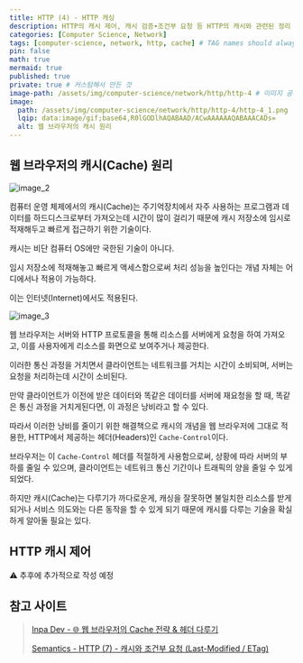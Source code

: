 ```yaml
---
title: HTTP (4) - HTTP 캐싱
description: HTTP의 캐시 제어, 캐시 검증∙조건부 요청 등 HTTP의 캐시와 관련된 정리
categories: [Computer Science, Network]
tags: [computer-science, network, http, cache] # TAG names should always be lowercase
pin: false
math: true
mermaid: true
published: true
private: true # 커스텀해서 만든 것
image-path: /assets/img/computer-science/network/http/http-4 # 이미지 공통 경로 변수
image:
  path: /assets/img/computer-science/network/http/http-4/http-4_1.png
  lqip: data:image/gif;base64,R0lGODlhAQABAAD/ACwAAAAAAQABAAACADs=
  alt: 웹 브라우저의 캐시 원리
---
```


## 웹 브라우저의 캐시(Cache) 원리

![image_2][image_2]

컴퓨터 운영 체제에서의 캐시(Cache)는 주기억장치에서 자주 사용하는 프로그램과 데이터를 하드디스크로부터 가져오는데 시간이 많이 걸리기 때문에 캐시 저장소에 임시로 적재해두고 빠르게 접근하기 위한 기술이다.

캐시는 비단 컴퓨터 OS에만 국한된 기술이 아니다.

임시 저장소에 적재해놓고 빠르게 액세스함으로써 처리 성능을 높인다는 개념 자체는 어디에서나 적용이 가능하다.

이는 인터넷(Internet)에서도 적용된다.

![image_3][image_3]

웹 브라우저는 서버와 HTTP 프로토콜을 통해 리소스를 서버에게 요청을 하여 가져오고, 이를 사용자에게 리소스를 화면으로 보여주거나 제공한다.

이러한 통신 과정을 거치면서 클라이언트는 네트워크를 거치는 시간이 소비되며, 서버는 요청을 처리하는데 시간이 소비된다.

만약 클라이언트가 이전에 받은 데이터와 똑같은 데이터를 서버에 재요청을 할 때, 똑같은 통신 과정을 거치게된다면, 이 과정은 낭비라고 할 수 있다.

따라서 이러한 낭비를 줄이기 위한 해결책으로 캐시의 개념을 웹 브라우저에 그대로 적용한, HTTP에서 제공하는 헤더(Headers)인 `Cache-Control`이다.

브라우저는 이 `Cache-Control` 헤더를 적절하게 사용함으로써, 상황에 따라 서버의 부하를 줄일 수 있으며, 클라이언트는 네트워크 통신 기간이나 트래픽의 양을 줄일 수 있게 되었다.

하지만 캐시(Cache)는 다루기가 까다로운게, 캐싱을 잘못하면 불일치한 리소스를 받게 되거나 서비스 의도와는 다른 동작을 할 수 있게 되기 때문에 캐시를 다루는 기술을 확실하게 알아둘 필요는 있다.

## HTTP 캐시 제어

⚠️ 추후에 추가적으로 작성 예정

## 참고 사이트

> [Inpa Dev - 🌐 웹 브라우저의 Cache 전략 & 헤더 다루기][ref_site_1]
>
> [Semantics - HTTP (7) - 캐시와 조건부 요청 (Last-Modified / ETag)][ref_site_2]

<!-- 이미지 -->

[image_1]: {{page.image-path}}/http-4_1.png
[image_2]: {{page.image-path}}/http-4_2.png
[image_3]: {{page.image-path}}/http-4_3.png
[image_4]: {{page.image-path}}/http-4_4.png
[image_5]: {{page.image-path}}/http-4_5.png
[image_6]: {{page.image-path}}/http-4_6.png
[image_7]: {{page.image-path}}/http-4_7.png
[image_8]: {{page.image-path}}/http-4_8.png
[image_9]: {{page.image-path}}/http-4_9.png
[image_10]: {{page.image-path}}/http-4_10.png
[image_11]: {{page.image-path}}/http-4_11.png
[image_12]: {{page.image-path}}/http-4_12.png
[image_13]: {{page.image-path}}/http-4_13.png
[image_14]: {{page.image-path}}/http-4_14.png
[image_15]: {{page.image-path}}/http-4_15.png
[image_16]: {{page.image-path}}/http-4_16.png
[image_17]: {{page.image-path}}/http-4_17.png
[image_18]: {{page.image-path}}/http-4_18.png
[image_19]: {{page.image-path}}/http-4_19.png
[image_20]: {{page.image-path}}/http-4_20.png
[image_21]: {{page.image-path}}/http-4_21.png
[image_22]: {{page.image-path}}/http-4_22.png
[image_23]: {{page.image-path}}/http-4_23.png
[image_24]: {{page.image-path}}/http-4_24.png
[image_25]: {{page.image-path}}/http-4_25.png
[image_26]: {{page.image-path}}/http-4_26.png
[image_27]: {{page.image-path}}/http-4_27.png
[image_28]: {{page.image-path}}/http-4_28.png
[image_29]: {{page.image-path}}/http-4_29.png
[image_30]: {{page.image-path}}/http-4_30.png
[image_31]: {{page.image-path}}/http-4_31.png
[image_32]: {{page.image-path}}/http-4_32.png
[image_33]: {{page.image-path}}/http-4_33.png
[image_34]: {{page.image-path}}/http-4_34.png
[image_35]: {{page.image-path}}/http-4_35.png
[image_36]: {{page.image-path}}/http-4_36.png
[image_37]: {{page.image-path}}/http-4_37.png
[image_38]: {{page.image-path}}/http-4_38.png
[image_39]: {{page.image-path}}/http-4_39.png

<!-- 블로그 게시글 -->

[http-2]: {{site.url}}/posts/http-2

<!-- 참고 사이트 -->

[ref_site_1]: https://inpa.tistory.com/entry/HTTP-%F0%9F%8C%90-%EC%9B%B9-%EB%B8%8C%EB%9D%BC%EC%9A%B0%EC%A0%80%EC%9D%98-%EC%BA%90%EC%8B%9C-%EC%A0%84%EB%9E%B5-Cache-Headers-%EB%8B%A4%EB%A3%A8%EA%B8%B0
[ref_site_2]: https://velog.io/@neity16/HTTP-7-%EC%BA%90%EC%8B%9C%EC%99%80-%EC%A1%B0%EA%B1%B4%EB%B6%80-%EC%9A%94%EC%B2%AD-Last-Modified-ETag
